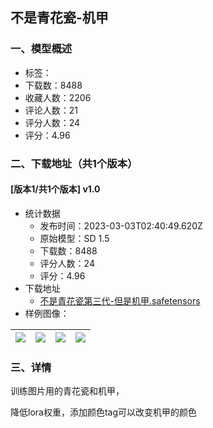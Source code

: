 ## 不是青花瓷-机甲
### 一、模型概述

- 标签：
- 下载数：8488
- 收藏人数：2206
- 评论人数：21
- 评分人数：24
- 评分：4.96

### 二、下载地址（共1个版本）

#### [版本1/共1个版本] v1.0

- 统计数据
  - 发布时间：2023-03-03T02:40:49.620Z
  - 原始模型：SD 1.5
  - 下载数：8488
  - 评分人数：24
  - 评分：4.96
- 下载地址
  - [不是青花瓷第三代-但是机甲.safetensors](https://civitai.com/api/download/models/17087)
- 样例图像：

| <img src="https://image.civitai.com/xG1nkqKTMzGDvpLrqFT7WA/f45ddc9d-7e5e-48bd-b852-5f7c7d3d3100/width=450/173127.jpeg" /> | <img src="https://image.civitai.com/xG1nkqKTMzGDvpLrqFT7WA/d0b081f2-cdb6-4e40-7510-72aa65912000/width=450/173126.jpeg" /> | <img src="https://image.civitai.com/xG1nkqKTMzGDvpLrqFT7WA/0bcc9fa2-4874-4796-7a24-dc4cc420f000/width=450/181922.jpeg" /> | <img src="https://image.civitai.com/xG1nkqKTMzGDvpLrqFT7WA/6cf230c0-96d7-43a8-a06e-ae50a22e5e00/width=450/173124.jpeg" /> |
| ---- | ---- | ---- | ---- |


### 三、详情
<p>训练图片用的青花瓷和机甲，</p><p>降低lora权重，添加颜色tag可以改变机甲的颜色</p>